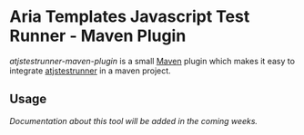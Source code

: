 Aria Templates Javascript Test Runner - Maven Plugin
====================================================

*atjstestrunner-maven-plugin* is a small [Maven](http://maven.apache.org/) plugin which makes it easy to integrate
[atjstestrunner](https://github.com/ariatemplates/atjstestrunner-nodejs) in a maven project.

Usage
-----

*Documentation about this tool will be added in the coming weeks.*

